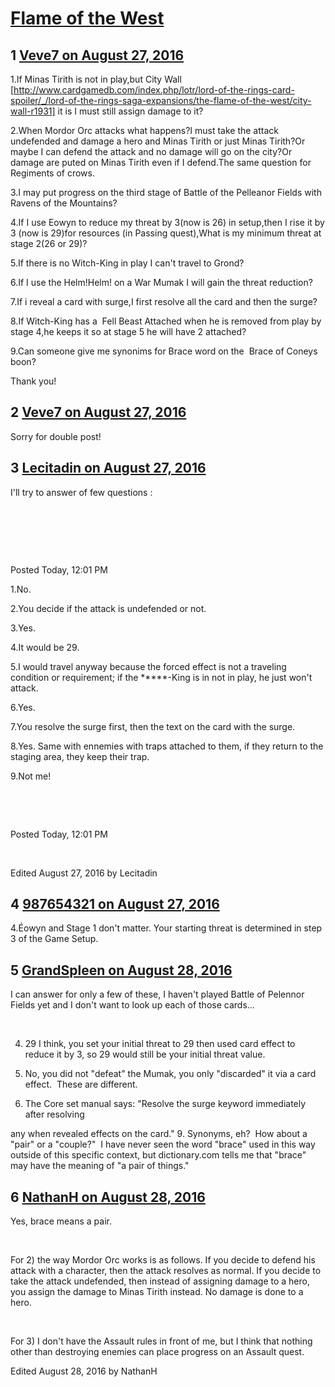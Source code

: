 # [Flame of the West](https://community.fantasyflightgames.com/topic/228696-flame-of-the-west/)

## 1 [Veve7 on August 27, 2016](https://community.fantasyflightgames.com/topic/228696-flame-of-the-west/?do=findComment&comment=2387513)

1.If Minas Tirith is not in play,but City Wall [http://www.cardgamedb.com/index.php/lotr/lord-of-the-rings-card-spoiler/_/lord-of-the-rings-saga-expansions/the-flame-of-the-west/city-wall-r1931] it is I must still assign damage to it?

2.When Mordor Orc attacks what happens?I must take the attack undefended and damage a hero and Minas Tirith or just Minas Tirith?Or maybe I can defend the attack and no damage will go on the city?Or damage are puted on Minas Tirith even if I defend.The same question for Regiments of crows.

3.I may put progress on the third stage of Battle of the Pelleanor Fields with Ravens of the Mountains?

4.If I use Eowyn to reduce my threat by 3(now is 26) in setup,then I rise it by 3 (now is 29)for resources (in Passing quest),What is my minimum threat at stage 2(26 or 29)?

5.If there is no Witch-King in play I can't travel to Grond?

6.If I use the Helm!Helm! on a War Mumak I will gain the threat reduction?

7.If i reveal a card with surge,I first resolve all the card and then the surge?

8.If Witch-King has a  Fell Beast Attached when he is removed from play by stage 4,he keeps it so at stage 5 he will have 2 attached?

9.Can someone give me synonims for Brace word on the  Brace of Coneys boon?

Thank you!

## 2 [Veve7 on August 27, 2016](https://community.fantasyflightgames.com/topic/228696-flame-of-the-west/?do=findComment&comment=2387514)

Sorry for double post!

## 3 [Lecitadin on August 27, 2016](https://community.fantasyflightgames.com/topic/228696-flame-of-the-west/?do=findComment&comment=2387667)

I'll try to answer of few questions :

 

 

 

Posted Today, 12:01 PM

1.No.

2.You decide if the attack is undefended or not.

3.Yes.

4.It would be 29.

5.I would travel anyway because the forced effect is not a traveling condition or requirement; if the *****-King is in not in play, he just won't attack.

6.Yes.

7.You resolve the surge first, then the text on the card with the surge.

8.Yes. Same with ennemies with traps attached to them, if they return to the staging area, they keep their trap.

9.Not me!

 

 
 

Posted Today, 12:01 PM

 

Edited August 27, 2016 by Lecitadin

## 4 [987654321 on August 27, 2016](https://community.fantasyflightgames.com/topic/228696-flame-of-the-west/?do=findComment&comment=2387916)

4.Éowyn and Stage 1 don't matter. Your starting threat is determined in step 3 of the Game Setup.

## 5 [GrandSpleen on August 28, 2016](https://community.fantasyflightgames.com/topic/228696-flame-of-the-west/?do=findComment&comment=2388155)

I can answer for only a few of these, I haven't played Battle of Pelennor Fields yet and I don't want to look up each of those cards...

 

4. 29 I think, you set your initial threat to 29 then used card effect to reduce it by 3, so 29 would still be your initial threat value.

6. No, you did not "defeat" the Mumak, you only "discarded" it via a card effect.  These are different.

7. The Core set manual says: "Resolve the surge keyword immediately after resolving

any when revealed effects on the card."
9. Synonyms, eh?  How about a "pair" or a "couple?"  I have never seen the word "brace" used in this way outside of this specific context, but dictionary.com tells me that "brace" may have the meaning of "a pair of things."

## 6 [NathanH on August 28, 2016](https://community.fantasyflightgames.com/topic/228696-flame-of-the-west/?do=findComment&comment=2388392)

Yes, brace means a pair.

 

For 2) the way Mordor Orc works is as follows. If you decide to defend his attack with a character, then the attack resolves as normal. If you decide to take the attack undefended, then instead of assigning damage to a hero, you assign the damage to Minas Tirith instead. No damage is done to a hero.

 

For 3) I don't have the Assault rules in front of me, but I think that nothing other than destroying enemies can place progress on an Assault quest.

Edited August 28, 2016 by NathanH


